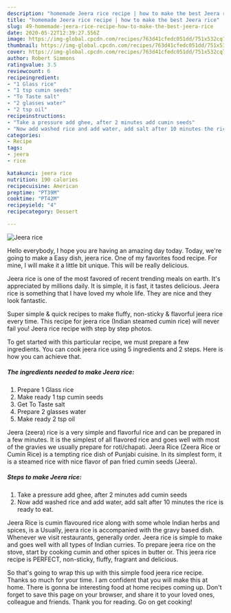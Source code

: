 ```yaml
---
description: "homemade Jeera rice recipe | how to make the best Jeera rice"
title: "homemade Jeera rice recipe | how to make the best Jeera rice"
slug: 49-homemade-jeera-rice-recipe-how-to-make-the-best-jeera-rice
date: 2020-05-22T12:39:27.556Z
image: https://img-global.cpcdn.com/recipes/763d41cfedc051dd/751x532cq70/jeera-rice-recipe-main-photo.jpg
thumbnail: https://img-global.cpcdn.com/recipes/763d41cfedc051dd/751x532cq70/jeera-rice-recipe-main-photo.jpg
cover: https://img-global.cpcdn.com/recipes/763d41cfedc051dd/751x532cq70/jeera-rice-recipe-main-photo.jpg
author: Robert Simmons
ratingvalue: 3.5
reviewcount: 6
recipeingredient:
- "1 Glass rice"
- "1 tsp cumin seeds"
- "To Taste salt"
- "2 glasses water"
- "2 tsp oil"
recipeinstructions:
- "Take a pressure add ghee, after 2 minutes add cumin seeds"
- "Now add washed rice and add water, add salt after 10 minutes the rice is ready to eat."
categories:
- Recipe
tags:
- jeera
- rice

katakunci: jeera rice 
nutrition: 190 calories
recipecuisine: American
preptime: "PT39M"
cooktime: "PT42M"
recipeyield: "4"
recipecategory: Dessert

---
```



![Jeera rice](https://img-global.cpcdn.com/recipes/763d41cfedc051dd/751x532cq70/jeera-rice-recipe-main-photo.jpg)

Hello everybody, I hope you are having an amazing day today. Today, we're going to make a Easy dish, jeera rice. One of my favorites food recipe. For mine, I will make it a little bit unique. This will be really delicious.

Jeera rice is one of the most favored of recent trending meals on earth. It's appreciated by millions daily. It is simple, it is fast, it tastes delicious. Jeera rice is something that I have loved my whole life. They are nice and they look fantastic.

Super simple &amp; quick recipes to make fluffy, non-sticky &amp; flavorful jeera rice every time. This recipe for jeera rice (Indian steamed cumin rice) will never fail you! Jeera rice recipe with step by step photos.


To get started with this particular recipe, we must prepare a few ingredients. You can cook jeera rice using 5 ingredients and 2 steps. Here is how you can achieve that.

<!--inarticleads1-->

##### The ingredients needed to make Jeera rice:

1. Prepare 1 Glass rice
1. Make ready 1 tsp cumin seeds
1. Get To Taste salt
1. Prepare 2 glasses water
1. Make ready 2 tsp oil


Jeera (zeera) rice is a very simple and flavorful rice and can be prepared in a few minutes. It is the simplest of all flavored rice and goes well with most of the gravies we usually prepare for roti/chapati. Jeera Rice (Zeera Rice or Cumin Rice) is a tempting rice dish of Punjabi cuisine. In its simplest form, it is a steamed rice with nice flavor of pan fried cumin seeds (Jeera). 

<!--inarticleads2-->

##### Steps to make Jeera rice:

1. Take a pressure add ghee, after 2 minutes add cumin seeds
1. Now add washed rice and add water, add salt after 10 minutes the rice is ready to eat.


Jeera Rice is cumin flavoured rice along with some whole Indian herbs and spices, is a Usually, jeera rice is accompanied with the gravy based dish. Whenever we visit restaurants, generally order. Jeera rice is simple to make and goes well with all types of Indian curries. To prepare jeera rice on the stove, start by cooking cumin and other spices in butter or. This jeera rice recipe is PERFECT, non-sticky, fluffy, fragrant and delicious. 

So that's going to wrap this up with this simple food jeera rice recipe. Thanks so much for your time. I am confident that you will make this at home. There is gonna be interesting food at home recipes coming up. Don't forget to save this page on your browser, and share it to your loved ones, colleague and friends. Thank you for reading. Go on get cooking!
